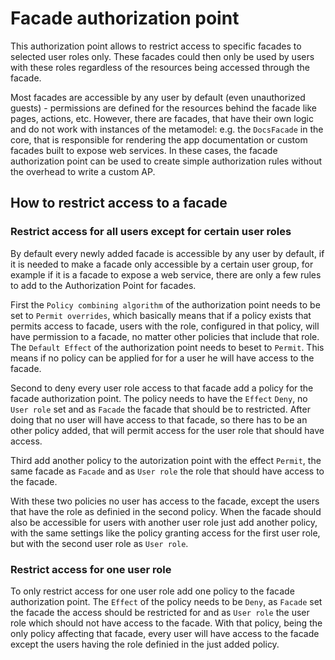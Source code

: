 # Facade authorization point

This authorization point allows to restrict access to specific facades to selected user roles only. These facades could then only be used by users with these roles regardless of the resources being accessed through the facade.

Most facades are accessible by any user by default (even unauthorized guests) - permissions are defined for the resources behind the facade like pages, actions, etc. However, there are facades, that have their own logic and do not work with instances of the metamodel: e.g. the `DocsFacade` in the core, that is responsible for rendering the app documentation or custom facades built to expose web services. In these cases, the facade authorization point can be used to create simple authorization rules without the overhead to write a custom AP.

## How to restrict access to a facade

### Restrict access for all users except for certain user roles

By default every newly added facade is accessible by any user by default, if it is needed to make a facade only accessible by a certain user group, for example if it is a facade to expose a web service, there are only a few rules to add to the Authorization Point for facades.

First the `Policy combining algorithm` of the authorization point needs to be set to `Permit overrides`, which basically means that if a policy exists that permits access to facade, users with the role, configured in that policy, will have permission to a facade, no matter other policies that include that role. The `Default Effect` of the authorization point needs to beset to `Permit`. This means if no policy can be applied for for a user he will have access to the facade.

Second to deny every user role access to that facade add a policy for the facade authorization point. The policy needs to have the `Effect` `Deny`, no `User role` set and as `Facade` the facade that should be to restricted.
After doing that no user will have access to that facade, so there has to be an other policy added, that will permit access for the user role that should have access.

Third add another policy to the autorization point with the effect `Permit`, the same facade as `Facade` and as `User role` the role that should have access to the facade.

With these two policies no user has access to the facade, except the users that have the role as definied in the second policy.
When the facade should also be accessible for users with another user role just add another policy, with the same settings like the policy granting access for the first user role, but with the second user role as `User role`.

### Restrict access for one user role

To only restrict access for one user role add one policy to the facade authorization point. The `Effect` of the policy needs to be `Deny`, as `Facade` set the facade the access should be restricted for and as `User role` the user role which should not have access to the facade. With that policy, being the only policy affecting that facade, every user will have access to the facade except the users having the role definied in the just added policy.